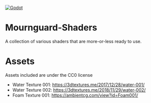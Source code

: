 [![Godot](https://img.shields.io/badge/Godot_Engine-4.5beta3-blue?logo=godotengine)](https://godotengine.org)
# Mournguard-Shaders
A collection of various shaders that are more-or-less ready to use.

# Assets
Assets included are under the CC0 license
- Water Texture 001: https://3dtextures.me/2017/12/28/water-001/
- Water Texture 002: https://3dtextures.me/2018/11/29/water-002/
- Foam Texture 001: https://ambientcg.com/view?id=Foam001/

